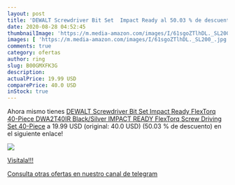 ```yaml
---
layout: post
title: 'DEWALT Screwdriver Bit Set  Impact Ready al 50.03 % de descuento'
date: 2020-08-28 04:52:45
thumbnailImage: 'https://m.media-amazon.com/images/I/61sgoZTlhDL._SL200_.jpg'
images: [ 'https://m.media-amazon.com/images/I/61sgoZTlhDL._SL200_.jpg' ]
comments: true
category: ofertas
author: ring
slug: B00GMXFK3G
description:
actualPrice: 19.99 USD
comparePrice: 40.0 USD
inStock: true
---
```


Ahora mismo tienes [DEWALT Screwdriver Bit Set  Impact Ready  FlexTorq  40-Piece  DWA2T40IR  Black/Silver IMPACT READY FlexTorq Screw Driving Set  40-Piece](https://www.amazon.com/dp/B00GMXFK3G/?tag=redken08-20) a 19.99 USD (original: 40.0 USD) (50.03 %  de descuento) en el siguiente enlace!

[![](https://m.media-amazon.com/images/I/61sgoZTlhDL._SL200_.jpg)](https://www.amazon.com/dp/B00GMXFK3G/?tag=redken08-20)

[Visítala!!!](https://www.amazon.com/dp/B00GMXFK3G/?tag=redken08-20)

[Consulta otras ofertas en nuestro canal de telegram](https://t.me/s/ofertas25)
